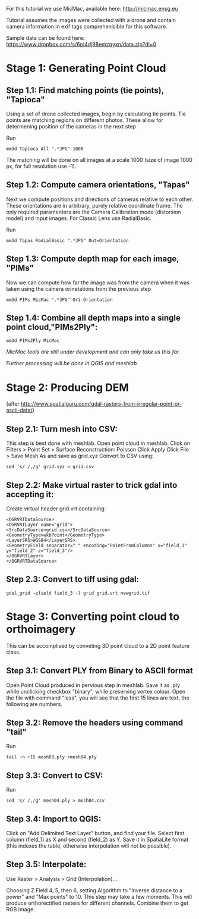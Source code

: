 For this tutorial we use MicMac, available here: http://micmac.ensg.eu

Tutorial assumes the images were collected with a drone and contain 
camera information in exif tags comprehenisible for this software.

Sample data can be found here: https://www.dropbox.com/s/6pl4dj98emzqyxn/data.zip?dl=0

# Stage 1: Generating Point Cloud

## Step 1.1: Find matching points (tie points), "Tapioca"
Using a set of drone collected images, begin by calculating tie points.
Tie points are matching regions on different photos. 
These allow for determening position of the cameras in the next step

Run

    mm3d Tapioca All ".*JPG" 1000

The matching will be done on all images at a scale 1000 (size of image 1000 px, for full resolution use -1). 

## Step 1.2: Compute camera orientations, "Tapas"
Next we compute positions and directions of cameras relative to each other.
These orientations are in arbitrary, purely relative coordinate frame.
The only required paramenters are the Camera Calibration mode (distorsion model) and input images.
For Classic Lens use RadialBasic.

Run

    mm3d Tapas RadialBasic ".*JPG" Out=Orientation

## Step 1.3: Compute depth map for each image, "PIMs"
Now we can compute how far the image was from the camera when it was taken using the
camera orinetations from the previous step

    mm3d PIMs MicMac ".*JPG" Ori-Orientation
    
## Step 1.4: Combine all depth maps into a single point cloud,"PIMs2Ply":

    mm3d PIMs2Ply MicMac

_MicMac tools are still under development and can only take us this far._

_Further processing will be done in QGIS and meshlab_

# Stage 2: Producing DEM 
(after http://www.spatialguru.com/gdal-rasters-from-irregular-point-or-ascii-data/)

## Step 2.1: Turn mesh into CSV:
This step is best done with meshlab.
Open point cloud in meshlab.
Click on Filters > Point Set > Surface Reconstruction: Poisson
Click Apply
Click File > Save Mesh As
and save as grid.xyz
Convert to CSV using:

    sed 's/ /,/g' grid.xyz > grid.csv

## Step 2.2: Make virtual raster to trick gdal into accepting it:
Create virtual header grid.vrt containing:
    
    <OGRVRTDataSource>
    <OGRVRTLayer name="grid">
    <SrcDataSource>grid.csv</SrcDataSource>
    <GeometryType>wkbPoint</GeometryType>
    <LayerSRS>WGS84</LayerSRS>
    <GeometryField separator=" " encoding="PointFromColumns" x="field_1" y="field_2" z="field_3"/>
    </OGRVRTLayer>
    </OGRVRTDataSource>

## Step 2.3: Convert to tiff using gdal:

    gdal_grid -zfield field_3 -l grid grid.vrt newgrid.tif

# Stage 3: Converting point cloud to orthoimagery
This can be accomplised by conveting 3D point cloud to a 2D point feature class.

## Step 3.1: Convert PLY from Binary to ASCII format
Open Point Cloud produced in pervious step in meshlab.
Save it as .ply while unclicking checkbox "binary", while preserving vertex colour.
Open the file with command "less", you will see that the first 15 lines are text, the following are numbers. 

## Step 3.2: Remove the headers using command "tail"
Run

    tail -n +15 mesh03.ply >mesh04.ply

## Step 3.3: Convert to CSV:
Run

    sed 's/ /,/g' mesh04.ply > mesh04.csv
    
## Step 3.4: Import to QGIS:

Click on "Add Delimited Text Layer" button, and find your file.
Select first column (field_1) as X and second (field_2) as Y.
Save it in SpatiaLite format (this indexes the table, otherwise interpolation will not be possible).

## Step 3.5: Interpolate:
Use Raster > Analysis > Grid (Interpolation)...

Choosing Z Field 4, 5, then 6, setting Algorithm to "Inverse distance to a power" and "Max points" to 10.
This step may take a few moments. This will produce orthorectified rasters for different channels. 
Combine them to get RGB image.
